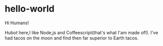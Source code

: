 # hello-world

Hi Humans!

Hubot here,I like Node,js and Coffeescript(that's what I'am made of!).
I've had tacos on the moon and find then far superior to Earth tacos.
